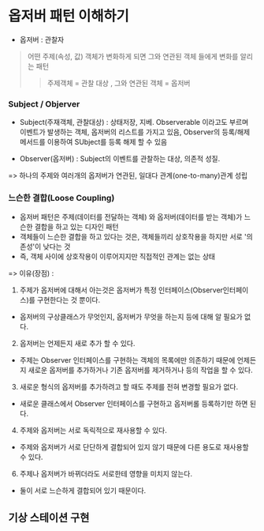 
# 옵저버 패턴 이해하기


* 옵저버 : 관찰자 
 > 어떤 주제(속성, 값) 객체가 변화하게 되면 그와 연관된 객체 들에게 변화를 알리는 패턴
 >> 주제객체 = 관찰 대상 , 그와 연관된 객체 = 옵저버 


### Subject / Objerver
 * Subject(주재객체, 관찰대상)  : 상태저장, 지베. Observerable 이라고도 부르며 이벤트가 발생하는 객체, 옵저버의 리스트를 가지고 있음, Observer의 등록/해제 메서드를 이용하여 SUbject를 등록 해제 할 수 있음
 
 * Observer(옵저버) : Subject의 이벤트를 관찰하는 대상, 의존적 성질.

=> 하나의 주제와 여러개의 옵저버가 연관된, 일대다 관계(one-to-many)관계 성립



### 느슨한 결합(Loose Coupling)
- 옵저버 패턴은 주제(데이터를 전달하는 객체) 와 옵저버(데이터를 받는 객체)가 느슨한 결합을 하고 있는 디자인 패턴
- 객체들이 느슨한 결합을 하고 있다는 것은, 객체들끼리 상호작용을 하지만 서로 '의존성'이 낮다는 것
- 즉, 객체 사이에 상호작용이 이루어지지만 직접적인 관계는 없는 상태 

=> 이유(장점) :
1. 주제가 옵저버에 대해서 아는것은 옵저버가 특정 인터페이스(Observer인터페이스)를 구현한다는 것 뿐이다.
  - 옵저버의 구상클래스가 무엇인지, 옵저버가 무엇을 하는지 등에 대해 알 필요가 없다.
2. 옵저버는 언제든지 새로 추가 할 수 있다.
  - 주제는 Observer 인터페이스를 구현하는 객체의 목록에만 의존하기 때문에 언제든지 새로운 옵저버를 추가하거나 기존 옵저버를 제거하거나 등의 작업을 할 수 있다.
3. 새로운 형식의 옵저버를 추가하려고 할 때도 주제를 전혀 변경할 필요가 없다.
  - 새로운 클래스에서 Observer 인터페이스를 구현하고 옵저버롤 등록하기만 하면 된다.
4. 주제와 옵저버는 서로 독릭적으로 재사용할 수 있다.
  - 주제와 옵저버가 서로 단단하게 결합되어 있지 않기 때문에 다른 용도로 재사용할 수 있다.
6. 주제나 옵저버가 바뀌더라도 서로한테 영향을 미치지 않는다. 
  - 둘이 서로 느슨하게 결합되어 있기 때문이다.


## 기상 스테이션 구현 








